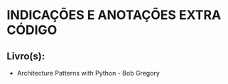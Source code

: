 # INDICAÇÕES E ANOTAÇÕES EXTRA CÓDIGO

## Livro(s): 

* Architecture Patterns with Python - Bob Gregory
